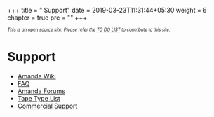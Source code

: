 +++
title = "     Support"
date = 2019-03-23T11:31:44+05:30
weight = 6
chapter = true
pre = "<i class='fas fa-headset'></i>"
+++

*<sub><sub>This is an open source site. Please refer the [TO DO LIST](./about/_do) to contribute to this site.</sub></sub>*

# Support

* [Amanda Wiki](http://wiki.zmanda.com/index.php/Main_Page)
* [FAQ](http://wiki.zmanda.com/index.php/FAQ)
* [Amanda Forums](http://forums.zmanda.com/)
* [Tape Type List](http://wiki.zmanda.com/index.php/Tapetype_definitions)
* [Commercial Support](/support/commercial_support)
